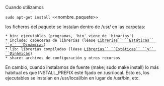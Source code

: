 Cuando utilizamos

`sudo apt-get install <`<nombre_paquete>`>`

los ficheros del paquete se instalan dentro de /usr/ en las carpetas:

`* bin: ejecutables (programas, 'bin' viene de 'binarios')`  
`* include: cabeceras de librerías (léase `[`Librerías`` ``Estáticas``
``y`` ``Dinámicas`](Librerías_Estáticas_y_Dinámicas "wikilink")`)`  
`* lib: librerías compiladas (léase `[`Librerías`` ``Estáticas`` ``y``
``Dinámicas`](Librerías_Estáticas_y_Dinámicas "wikilink")`)`  
`* share: archivos de configuración y otros recursos`

En cambio, cuando instalamos de fuente (make; sudo make install) lo más
habitual es que INSTALL\_PREFIX esté fijado en /usr/local. Esto es, los
ejecutables se instalan en /usr/local/bin en lugar de /usr/bin, etc.
